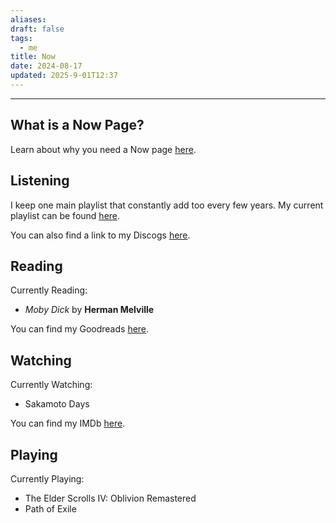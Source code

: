 ```yaml
---
aliases:
draft: false
tags:
  - me
title: Now
date: 2024-08-17
updated: 2025-9-01T12:37
---
```


---

## What is a Now Page?

Learn about why you need a Now page [here](https://nownownow.com/about).

## Listening

I keep one main playlist that constantly add too every few years. My current playlist can be found [here](https://open.spotify.com/playlist/3feDlFqrgP49k8q43rpkip?si=2xnKT7-mTcCSmOrkPe-zJA&pi=u-5Fcl0Ir7QaWk).

You can also find a link to my Discogs [here](https://www.discogs.com/user/binky_core).

## Reading

Currently Reading:

- _Moby Dick_ by **Herman Melville**

You can find my Goodreads [here](https://www.goodreads.com/user/show/119117493).

## Watching

Currently Watching:

- Sakamoto Days

You can find my IMDb [here](https://www.imdb.com/user/ur42380257/ratings/).

## Playing

Currently Playing:

- The Elder Scrolls IV: Oblivion Remastered
- Path of Exile
